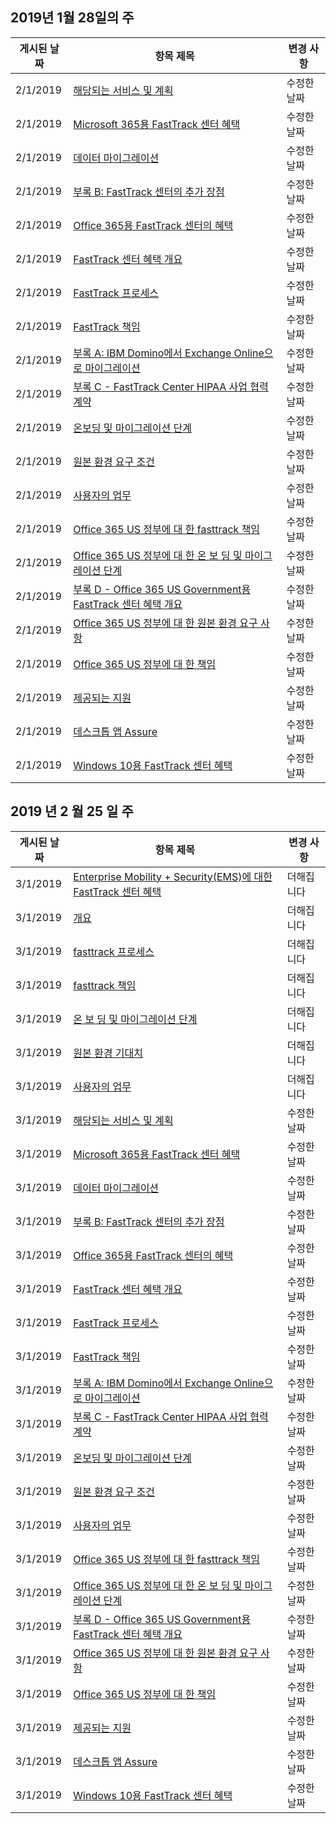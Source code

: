<!-- This file is generated automatically each week. Changes made to this file will be overwritten.-->




## <a name="week-of-january-28-2019"></a>2019년 1월 28일의 주


| 게시된 날짜 |항목 제목 | 변경 사항 |
|------|------------|--------|
| 2/1/2019 | [해당되는 서비스 및 계획](/FastTrack/m365-eligible-services-and-plans) | 수정한 날짜 |
| 2/1/2019 | [Microsoft 365용 FastTrack 센터 혜택](/FastTrack/m365-fasttrack-benefit-overview) | 수정한 날짜 |
| 2/1/2019 | [데이터 마이그레이션](/FastTrack/o365-data-migration) | 수정한 날짜 |
| 2/1/2019 | [부록 B: FastTrack 센터의 추가 장점](/FastTrack/o365-fasttrack-additional-benefits) | 수정한 날짜 |
| 2/1/2019 | [Office 365용 FastTrack 센터의 혜택](/FastTrack/o365-fasttrack-benefit-for-office-365) | 수정한 날짜 |
| 2/1/2019 | [FastTrack 센터 혜택 개요](/FastTrack/o365-fasttrack-benefit-overview) | 수정한 날짜 |
| 2/1/2019 | [FastTrack 프로세스](/FastTrack/o365-fasttrack-process) | 수정한 날짜 |
| 2/1/2019 | [FastTrack 책임](/FastTrack/o365-fasttrack-responsibilities) | 수정한 날짜 |
| 2/1/2019 | [부록 A: IBM Domino에서 Exchange Online으로 마이그레이션](/FastTrack/o365-from-ibm-domino-to-exchange-online) | 수정한 날짜 |
| 2/1/2019 | [부록 C - FastTrack Center HIPAA 사업 협력 계약](/FastTrack/o365-hipaa-business-associate-agreement) | 수정한 날짜 |
| 2/1/2019 | [온보딩 및 마이그레이션 단계](/FastTrack/o365-onboarding-and-migration) | 수정한 날짜 |
| 2/1/2019 | [원본 환경 요구 조건](/FastTrack/o365-source-environment-expectations) | 수정한 날짜 |
| 2/1/2019 | [사용자의 업무](/FastTrack/o365-your-responsibilities) | 수정한 날짜 |
| 2/1/2019 | [Office 365 US 정부에 대 한 fasttrack 책임](/FastTrack/us-gov-appendix-fasttrack-responsibilities) | 수정한 날짜 |
| 2/1/2019 | [Office 365 US 정부에 대 한 온 보 딩 및 마이그레이션 단계](/FastTrack/us-gov-appendix-onboarding-and-migration) | 수정한 날짜 |
| 2/1/2019 | [부록 D - Office 365 US Government용 FastTrack 센터 혜택 개요](/FastTrack/us-gov-appendix-overview) | 수정한 날짜 |
| 2/1/2019 | [Office 365 US 정부에 대 한 원본 환경 요구 사항](/FastTrack/us-gov-appendix-source-environment-expectations) | 수정한 날짜 |
| 2/1/2019 | [Office 365 US 정부에 대 한 책임](/FastTrack/us-gov-appendix-your-responsibilities) | 수정한 날짜 |
| 2/1/2019 | [제공되는 지원](/FastTrack/win-10-daa-assistance-offered) | 수정한 날짜 |
| 2/1/2019 | [데스크톱 앱 Assure](/FastTrack/win-10-desktop-app-assure) | 수정한 날짜 |
| 2/1/2019 | [Windows 10용 FastTrack 센터 혜택](/FastTrack/win-10-fasttrack-benefit-for-windows-10) | 수정한 날짜 |


## <a name="week-of-february-25-2019"></a>2019 년 2 월 25 일 주


| 게시된 날짜 |항목 제목 | 변경 사항 |
|------|------------|--------|
| 3/1/2019 | [Enterprise Mobility + Security(EMS)에 대한 FastTrack 센터 혜택](/FastTrack/ems-fasttrack-benefit-for-ems) | 더해집니다 |
| 3/1/2019 | [개요](/FastTrack/ems-fasttrack-benefit-overview) | 더해집니다 |
| 3/1/2019 | [fasttrack 프로세스](/FastTrack/ems-fasttrack-process) | 더해집니다 |
| 3/1/2019 | [fasttrack 책임](/FastTrack/ems-fasttrack-responsibilities) | 더해집니다 |
| 3/1/2019 | [온 보 딩 및 마이그레이션 단계](/FastTrack/ems-onboarding-phases) | 더해집니다 |
| 3/1/2019 | [원본 환경 기대치](/FastTrack/ems-source-environment-expectations) | 더해집니다 |
| 3/1/2019 | [사용자의 업무](/FastTrack/ems-your-responsibilities) | 더해집니다 |
| 3/1/2019 | [해당되는 서비스 및 계획](/FastTrack/m365-eligible-services-and-plans) | 수정한 날짜 |
| 3/1/2019 | [Microsoft 365용 FastTrack 센터 혜택](/FastTrack/m365-fasttrack-benefit-overview) | 수정한 날짜 |
| 3/1/2019 | [데이터 마이그레이션](/FastTrack/o365-data-migration) | 수정한 날짜 |
| 3/1/2019 | [부록 B: FastTrack 센터의 추가 장점](/FastTrack/o365-fasttrack-additional-benefits) | 수정한 날짜 |
| 3/1/2019 | [Office 365용 FastTrack 센터의 혜택](/FastTrack/o365-fasttrack-benefit-for-office-365) | 수정한 날짜 |
| 3/1/2019 | [FastTrack 센터 혜택 개요](/FastTrack/o365-fasttrack-benefit-overview) | 수정한 날짜 |
| 3/1/2019 | [FastTrack 프로세스](/FastTrack/o365-fasttrack-process) | 수정한 날짜 |
| 3/1/2019 | [FastTrack 책임](/FastTrack/o365-fasttrack-responsibilities) | 수정한 날짜 |
| 3/1/2019 | [부록 A: IBM Domino에서 Exchange Online으로 마이그레이션](/FastTrack/o365-from-ibm-domino-to-exchange-online) | 수정한 날짜 |
| 3/1/2019 | [부록 C - FastTrack Center HIPAA 사업 협력 계약](/FastTrack/o365-hipaa-business-associate-agreement) | 수정한 날짜 |
| 3/1/2019 | [온보딩 및 마이그레이션 단계](/FastTrack/o365-onboarding-and-migration) | 수정한 날짜 |
| 3/1/2019 | [원본 환경 요구 조건](/FastTrack/o365-source-environment-expectations) | 수정한 날짜 |
| 3/1/2019 | [사용자의 업무](/FastTrack/o365-your-responsibilities) | 수정한 날짜 |
| 3/1/2019 | [Office 365 US 정부에 대 한 fasttrack 책임](/FastTrack/us-gov-appendix-fasttrack-responsibilities) | 수정한 날짜 |
| 3/1/2019 | [Office 365 US 정부에 대 한 온 보 딩 및 마이그레이션 단계](/FastTrack/us-gov-appendix-onboarding-and-migration) | 수정한 날짜 |
| 3/1/2019 | [부록 D - Office 365 US Government용 FastTrack 센터 혜택 개요](/FastTrack/us-gov-appendix-overview) | 수정한 날짜 |
| 3/1/2019 | [Office 365 US 정부에 대 한 원본 환경 요구 사항](/FastTrack/us-gov-appendix-source-environment-expectations) | 수정한 날짜 |
| 3/1/2019 | [Office 365 US 정부에 대 한 책임](/FastTrack/us-gov-appendix-your-responsibilities) | 수정한 날짜 |
| 3/1/2019 | [제공되는 지원](/FastTrack/win-10-daa-assistance-offered) | 수정한 날짜 |
| 3/1/2019 | [데스크톱 앱 Assure](/FastTrack/win-10-desktop-app-assure) | 수정한 날짜 |
| 3/1/2019 | [Windows 10용 FastTrack 센터 혜택](/FastTrack/win-10-fasttrack-benefit-for-windows-10) | 수정한 날짜 |
